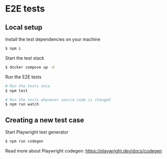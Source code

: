 # E2E tests

## Local setup

Install the test dependencies on your machine

```sh
$ npm i
```

Start the test stack

```sh
$ docker compose up -d
```

Run the E2E tests

```sh
# Run the tests once
$ npm test

# Run the tests whenever source code is changed
$ npm run watch
```

## Creating a new test case

Start Playwright test generator

```sh
$ npm run codegen
```

Read more about Playwright codegen: https://playwright.dev/docs/codegen
